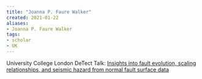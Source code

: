```yaml
---
title: "Joanna P. Faure Walker"
created: 2021-01-22
aliases:
- Joanna P. Faure Walker
tags:
- scholar
- UK
---
```


University College London
DeTect Talk: [Insights into fault evolution, scaling relationships, and seismic hazard from normal fault surface data](https://u-paris.zoom.us/rec/play/DNuJAxvLysDogxm4UqBt14TmMJTxEgUtZ6ZyKUWQSWyl10Z2rzjD7FRQbJ_hAz3kCGgjhzaUyF2hkY1w.z09eC4x5yNB5KXv9)

